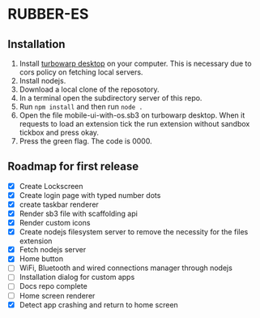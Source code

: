 # RUBBER-ES
## Installation
1.  Install [turbowarp desktop](https://desktop.turbowarp.org) on your computer. This is necessary due to cors policy on fetching local servers.
2.  Install nodejs.
3.  Download a local clone of the reposotory.
4.  In a terminal open the subdirectory server of this repo.
5.  Run `npm install` and then run `node .`
6.  Open the file mobile-ui-with-os.sb3 on turbowarp desktop. When it requests to load an extension tick the run extension without sandbox tickbox and press okay.
7.  Press the green flag. The code is 0000.
## Roadmap for first release
- [x] Create Lockscreen
- [x] Create login page with typed number dots
- [x] create taskbar renderer
- [x] Render sb3 file with scaffolding api
- [x] Render custom icons
- [x] Create nodejs filesystem server to remove the necessity for the files extension
- [x] Fetch nodejs server
- [x] Home button
- [ ] WiFi, Bluetooth and wired connections manager through nodejs
- [ ] Installation dialog for custom apps
- [ ] Docs repo complete
- [ ] Home screen renderer
- [x] Detect app crashing and return to home screen
